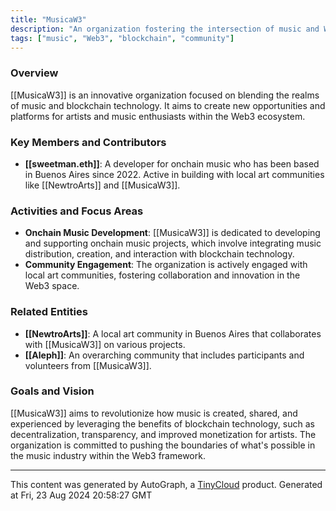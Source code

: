 ```yaml
---
title: "MusicaW3"
description: "An organization fostering the intersection of music and Web3 technologies."
tags: ["music", "Web3", "blockchain", "community"]
---
```


### Overview
[[MusicaW3]] is an innovative organization focused on blending the realms of music and blockchain technology. It aims to create new opportunities and platforms for artists and music enthusiasts within the Web3 ecosystem.

### Key Members and Contributors
- **[[sweetman.eth]]**: A developer for onchain music who has been based in Buenos Aires since 2022. Active in building with local art communities like [[NewtroArts]] and [[MusicaW3]].
  
### Activities and Focus Areas
- **Onchain Music Development**: [[MusicaW3]] is dedicated to developing and supporting onchain music projects, which involve integrating music distribution, creation, and interaction with blockchain technology.
- **Community Engagement**: The organization is actively engaged with local art communities, fostering collaboration and innovation in the Web3 space.

### Related Entities
- **[[NewtroArts]]**: A local art community in Buenos Aires that collaborates with [[MusicaW3]] on various projects.
- **[[Aleph]]**: An overarching community that includes participants and volunteers from [[MusicaW3]].

### Goals and Vision
[[MusicaW3]] aims to revolutionize how music is created, shared, and experienced by leveraging the benefits of blockchain technology, such as decentralization, transparency, and improved monetization for artists. The organization is committed to pushing the boundaries of what's possible in the music industry within the Web3 framework.

---
This content was generated by AutoGraph, a [TinyCloud](https://tinycloud.xyz/) product.
Generated at Fri, 23 Aug 2024 20:58:27 GMT